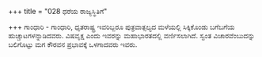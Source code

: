 +++
title = "028 ಧರೆಯ ರಾಜ್ಯಸ್ಥಿತಿಗೆ"

+++
ಗಾಂಧಾರಿ - ಗಾಂಧಾರಿ, ಧೃತರಾಷ್ಟ್ರ ಇವರಿಬ್ಬರೂ ಪುತ್ರವಾತ್ಸಲ್ಯದ ಮಳೆಯಲ್ಲಿ ಸಿಕ್ಕಿಕೊಂಡು ಬಗೆಬಗೆಯ ಹುಚ್ಚಾಟಗಳನ್ನಾಡಿದವರು. ವಿಷವೃಕ್ಷ ಎಂದು ಇವರನ್ನು ಮಹಾಭಾರತದಲ್ಲಿ ವರ್ಣಿಸಲಾಗಿದೆ. ಸ್ವಂತ ವಿಚಾರವೆಂಬುದನ್ನು ಬಲಿಗೊಟ್ಟು ಮಗ ಕೌರವನ ಪ್ರಭಾವಕ್ಕೆ ಒಳಗಾದವರು ಇವರು.
